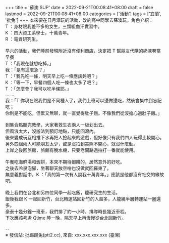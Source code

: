 +++
title = '蘇澳 SUP'
date = 2022-09-21T00:08:41+08:00
draft = false
lastmod = 2022-09-21T00:08:41+08:00
categories = ['活動']
tags = ['宜蘭', '批兔']
+++
本來要在日月潭玩的活動，改約高中同學去蘇澳玩。角色介紹：<br>
T ：身材跟我差不多的女生，三類組血汗實習中。<br>
K ：四大資工系學士，十萬青年。<br>
R ：電資研究生。<br>
<br>
早六的活動，我們睡前發現附近沒有便利商店，決定把 T 幫朋友代購的奶涷卷當早餐<br>
T ：「我現在就想吃掉。」<br>
我：「是有這麼急？」<br>
T ：「我先吃一條，明天早上吃一條應該夠吧？」<br>
K ：「等一下，早餐四個人吃一條也太多了吧？」<br>
T ：「怎麼會？我可以吃半條耶。」<br>
… …<br>
我：「T 你現在跟我們是不同種人了，我們上班可以邊做邊吃，然後會集中到忘記吃；<br>
      你則是不能吃，但累又無聊，就一直覺得肚子餓。不像我們從沒擔心過肚子餓。」<br>
<br>
到集合點聽完教學，大家著救生衣兩人一板划出去。<br>
但風浪太大，沒辦法到預訂地點，只能回灣內。<br>
後來變成玩互相推下水再把人撿起來的遊戲，但好像只有我們四人玩得比較開心。<br>
另外四組兩人可能朋友太少，或是沒拍到美照不開心，就沒什麼動。<br>
上岸之後回旅館，旅館有脫水機，只要老闆路過拍打一番就能使用。<br>
<br>
午餐吃海鮮湯和蝦餅，本來不期待蝦餅的，居然意外的好吃。<br>
之後去冷泉泡腳，坐著聊天放空啥也沒做就回羅東了。<br>
無意義對話中，K ：「真的第一次有人說我十萬青年。」應該是他都沒有社交的緣故吧。<br>
<br>
晚上我們在台北和另四位同學一起吃飯，聽研究生的生活。<br>
飯後我跟 K 一起回新竹，台北轉運站回新竹的人超多，人龍繞半層轉運站一圈還多。<br>
豪泰十幾分鐘一班車，我們排了約一小時，排隊時長幾近車程。<br>
下次應該考慮 Qtime 睡一晚，隔天早上再慢慢從台北回新竹。<br>
<br>
--<br>
※ 發信站: 批踢踢兔(ptt2.cc), 來自: xxx.xxx.xxx.xxx (臺灣)<br>
